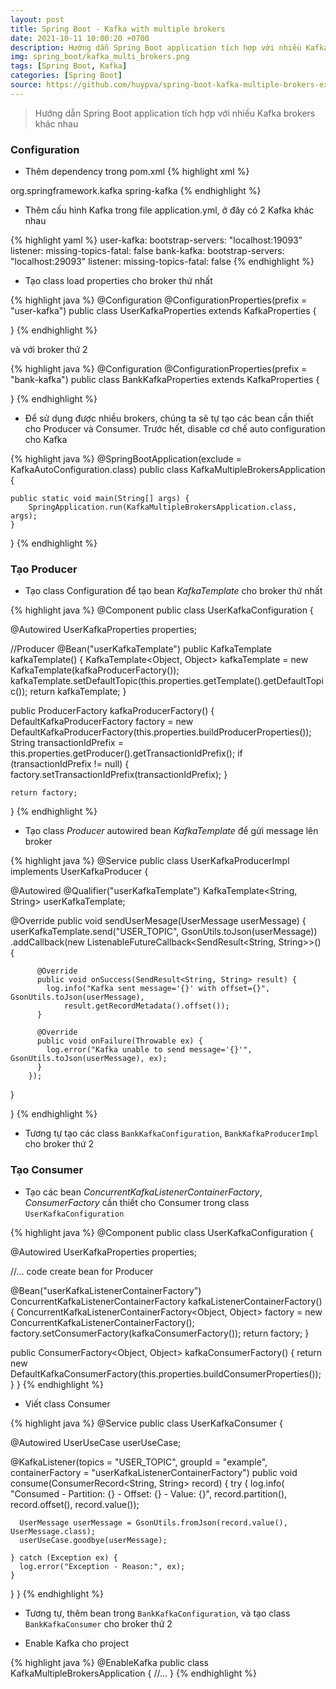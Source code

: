 ```yaml
---
layout: post
title: Spring Boot - Kafka with multiple brokers
date: 2021-10-11 10:00:20 +0700
description: Hướng dẫn Spring Boot application tích hợp với nhiều Kafka brokers khác nhau 
img: spring_boot/kafka_multi_brokers.png
tags: [Spring Boot, Kafka]
categories: [Spring Boot]
source: https://github.com/huypva/spring-boot-kafka-multiple-brokers-example
---
```


> Hướng dẫn Spring Boot application tích hợp với nhiều Kafka brokers khác nhau 

### Configuration

- Thêm dependency trong pom.xml
{% highlight xml %}
<dependencies>
    <dependency>
        <groupId>org.springframework.kafka</groupId>
        <artifactId>spring-kafka</artifactId>
    </dependency>
</dependencies>
{% endhighlight %} 

- Thêm cấu hình Kafka trong file application.yml, ở đây có 2 Kafka khác nhau

{% highlight yaml %}
user-kafka:
  bootstrap-servers: "localhost:19093"
  listener:
    missing-topics-fatal: false
bank-kafka:
  bootstrap-servers: "localhost:29093"
  listener:
    missing-topics-fatal: false
{% endhighlight %}

- Tạo class load properties cho broker thứ nhất

{% highlight java %}
@Configuration
@ConfigurationProperties(prefix = "user-kafka")
public class UserKafkaProperties extends KafkaProperties {

}
{% endhighlight %}

và với broker thứ 2

{% highlight java %}
@Configuration
@ConfigurationProperties(prefix = "bank-kafka")
public class BankKafkaProperties extends KafkaProperties {

}
{% endhighlight %}

- Để sử dụng được nhiều brokers, chúng ta sẽ tự tạo các bean cần thiết cho Producer và Consumer. Trước hết, disable cơ chế auto configuration cho Kafka

{% highlight java %}
@SpringBootApplication(exclude = KafkaAutoConfiguration.class)
public class KafkaMultipleBrokersApplication {
  
    public static void main(String[] args) {
		SpringApplication.run(KafkaMultipleBrokersApplication.class, args);
	}
}
{% endhighlight %}

### Tạo Producer

- Tạo class Configuration để tạo bean *KafkaTemplate* cho broker thứ nhất

{% highlight java %}
@Component
public class UserKafkaConfiguration {

  @Autowired
  UserKafkaProperties properties;

  //Producer
  @Bean("userKafkaTemplate")
  public KafkaTemplate<?, ?> kafkaTemplate() {
    KafkaTemplate<Object, Object> kafkaTemplate = new KafkaTemplate(kafkaProducerFactory());
    kafkaTemplate.setDefaultTopic(this.properties.getTemplate().getDefaultTopic());
    return kafkaTemplate;
  }

  public ProducerFactory<?, ?> kafkaProducerFactory() {
    DefaultKafkaProducerFactory<?, ?> factory = new DefaultKafkaProducerFactory(this.properties.buildProducerProperties());
    String transactionIdPrefix = this.properties.getProducer().getTransactionIdPrefix();
    if (transactionIdPrefix != null) {
      factory.setTransactionIdPrefix(transactionIdPrefix);
    }

    return factory;
  }
{% endhighlight %}

- Tạo class *Producer* autowired bean *KafkaTemplate* để gửi message lên broker

{% highlight java %}
@Service
public class UserKafkaProducerImpl implements UserKafkaProducer {

  @Autowired
  @Qualifier("userKafkaTemplate")
  KafkaTemplate<String, String> userKafkaTemplate;

  @Override
  public void sendUserMesage(UserMessage userMessage) {
    userKafkaTemplate.send("USER_TOPIC", GsonUtils.toJson(userMessage))
        .addCallback(new ListenableFutureCallback<SendResult<String, String>>() {

          @Override
          public void onSuccess(SendResult<String, String> result) {
            log.info("Kafka sent message='{}' with offset={}", GsonUtils.toJson(userMessage),
                result.getRecordMetadata().offset());
          }

          @Override
          public void onFailure(Throwable ex) {
            log.error("Kafka unable to send message='{}'", GsonUtils.toJson(userMessage), ex);
          }
        });
  }

}
{% endhighlight %}

- Tương tự tạo các class `BankKafkaConfiguration`, `BankKafkaProducerImpl` cho broker thứ 2

### Tạo Consumer

- Tạo các bean *ConcurrentKafkaListenerContainerFactory*, *ConsumerFactory* cần thiết cho Consumer trong class `UserKafkaConfiguration` 

{% highlight java %}
@Component
public class UserKafkaConfiguration {

  @Autowired
  UserKafkaProperties properties;

  //... code create bean for Producer

  @Bean("userKafkaListenerContainerFactory")
  ConcurrentKafkaListenerContainerFactory<?, ?> kafkaListenerContainerFactory() {
    ConcurrentKafkaListenerContainerFactory<Object, Object> factory = new ConcurrentKafkaListenerContainerFactory();
    factory.setConsumerFactory(kafkaConsumerFactory());
    return factory;
  }

  public ConsumerFactory<Object, Object> kafkaConsumerFactory() {
    return new DefaultKafkaConsumerFactory(this.properties.buildConsumerProperties());
  }
}
{% endhighlight %}

- Viết class Consumer

{% highlight java %}
@Service
public class UserKafkaConsumer {

  @Autowired
  UserUseCase userUseCase;

  @KafkaListener(topics = "USER_TOPIC", groupId = "example",
      containerFactory = "userKafkaListenerContainerFactory")
  public void consume(ConsumerRecord<String, String> record) {
    try {
      log.info(
          "Consumed - Partition: {} - Offset: {} - Value: {}",
          record.partition(),
          record.offset(),
          record.value());

      UserMessage userMessage = GsonUtils.fromJson(record.value(), UserMessage.class);
      userUseCase.goodbye(userMessage);

    } catch (Exception ex) {
      log.error("Exception - Reason:", ex);
    }
  }
}
{% endhighlight %}

- Tương tự, thêm bean trong `BankKafkaConfiguration`, và tạo class `BankKafkaConsumer` cho broker thứ 2

- Enable Kafka cho project

{% highlight java %}
@EnableKafka
public class KafkaMultipleBrokersApplication {
  //...
}
{% endhighlight %}


